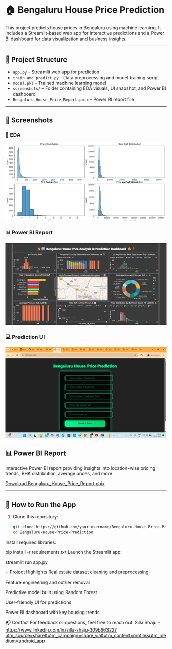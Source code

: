 # 🏠 Bengaluru House Price Prediction

This project predicts house prices in Bengaluru using machine learning. It includes a Streamlit-based web app for interactive predictions and a Power BI dashboard for data visualization and business insights.

---

## 📁 Project Structure

- `app.py` – Streamlit web app for prediction  
- `train_and_predict.py` – Data preprocessing and model training script  
- `model.pkl` – Trained machine learning model  
- `screenshots/` – Folder containing EDA visuals, UI snapshot, and Power BI dashboard  
- `Bengaluru_House_Price_Report.pbix` – Power BI report file

---

## 📸 Screenshots

### 🧠 EDA
![EDA](screenshots/eda.png)

### 📊 Power BI Report
![Power BI](screenshots/Bengaluru_House_Price_Report.png)

### 💻 Prediction UI
![UI](screenshots/prediction_ui.png)


## 📊 Power BI Report

Interactive Power BI report providing insights into location-wise pricing trends, BHK distribution, average prices, and more.

[Download Bengaluru_House_Price_Report.pbix](assets/Bengaluru_House_Price_Report.pbix)


---

## 🚀 How to Run the App

1. Clone this repository:
   ```bash
   git clone https://github.com/your-username/Bengaluru-House-Price-Prediction.git
   cd Bengaluru-House-Price-Prediction
Install required libraries:

pip install -r requirements.txt
Launch the Streamlit app:

streamlit run app.py

💡 Project Highlights
Real estate dataset cleaning and preprocessing

Feature engineering and outlier removal

Predictive model built using Random Forest

User-friendly UI for predictions

Power BI dashboard with key housing trends

📬 Contact
For feedback or questions, feel free to reach out:
Silla Shaju – https://www.linkedin.com/in/silla-shaju-309b66322?utm_source=share&utm_campaign=share_via&utm_content=profile&utm_medium=android_app



